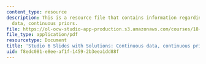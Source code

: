 ```yaml
---
content_type: resource
description: This is a resource file that contains information regarding continuous
  data, continuous priors.
file: https://ol-ocw-studio-app-production.s3.amazonaws.com/courses/18-05-introduction-to-probability-and-statistics-spring-2014/f8edc081e8eeaf1f14592b3eea1dd88f_MIT18_05S14_studio6slides.pdf
file_type: application/pdf
resourcetype: Document
title: 'Studio 6 Slides with Solutions: Continuous data, continuous priors'
uid: f8edc081-e8ee-af1f-1459-2b3eea1dd88f
---
```

